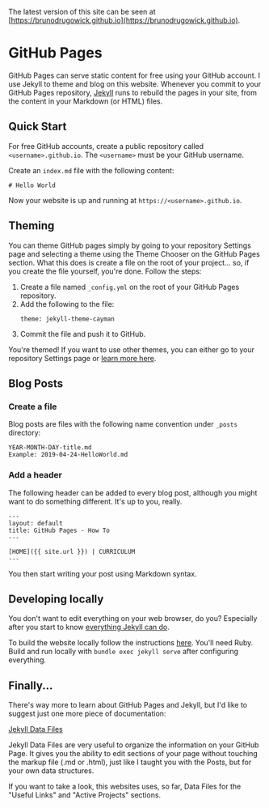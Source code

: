 The latest version of this site can be seen at [https://brunodrugowick.github.io](https://brunodrugowick.github.io).

# GitHub Pages

GitHub Pages can serve static content for free using your GitHub account. I use Jekyll to theme and blog on this website. Whenever you commit to your GitHub Pages repository, [Jekyll](https://jekyllrb.com/) runs to rebuild the pages in your site, from the content in your Markdown (or HTML) files.

## Quick Start

For free GitHub accounts, create a public repository called `<username>.github.io`. The `<username>` must be your GitHub username.

Create an `index.md` file with the following content:
```
# Hello World
```

Now your website is up and running at `https://<username>.github.io`.

## Theming

You can theme GitHub pages simply by going to your repository Settings page and selecting a theme using the Theme Chooser on the GitHub Pages section. What this does is create a file on the root of your project... so, if you create the file yourself, you're done. Follow the steps:

1. Create a file named `_config.yml` on the root of your GitHub Pages repository.
2. Add the following to the file:
    ```
    theme: jekyll-theme-cayman
    ```
3. Commit the file and push it to GitHub.

You're themed! If you want to use other themes, you can either go to your repository Settings page or [learn more here](https://help.github.com/en/articles/adding-a-jekyll-theme-to-your-github-pages-site).

## Blog Posts

### Create a file

Blog posts are files with the following name convention under `_posts` directory:
```
YEAR-MONTH-DAY-title.md
Example: 2019-04-24-HelloWorld.md
```

### Add a header

The following header can be added to every blog post, although you might want to do something different. It's up to you, really.
```
---
layout: default
title: GitHub Pages - How To
---

[HOME]({{ site.url }}) | CURRICULUM
---
```

You then start writing your post using Markdown syntax.

## Developing locally

You don't want to edit everything on your web browser, do you? Especially after you start to know [everything Jekyll can do](https://jekyllrb.com/docs/).

To build the website locally follow the instructions [here](https://help.github.com/en/articles/setting-up-your-github-pages-site-locally-with-jekyll). You'll need Ruby. Build and run locally with `bundle exec jekyll serve` after configuring everything.

## Finally...

There's way more to learn about GitHub Pages and Jekyll, but I'd like to suggest just one more piece of documentation:

[Jekyll Data Files](https://jekyllrb.com/docs/datafiles/)

Jekyll Data Files are very useful to organize the information on your GitHub Page. It gives you the ability to edit sections of your page without touching the markup file (.md or .html), just like I taught you with the Posts, but for your own data structures. 

If you want to take a look, this websites uses, so far, Data Files for the "Useful Links" and "Active Projects" sections.